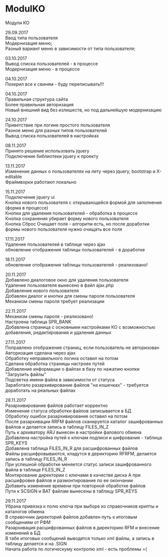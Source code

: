 # ModulKO
Модули КО

29.09.2017<br>
Ввод типа пользователя<br>
Модернизация меню;<br>
Разный вариант меню в зависимости от типа пользователя;<br>

03.10.2017<br>
Вывод списка пользователей - в процессе<br>
Модернизация меню - в процессе<br>

04.10.2017<br>
Похерил все к свиням - буду переписывать!!!

04.10.2017<br>
Правильная структура сайта<br>
Более правильная авторизация<br>
Новый внешний вид без излишеств, но под дальнейшую модернизацию <br>

24.10.2017<br>
Приветствие при логине простого пользователя<br>
Разное меню для разных типов пользователей<br>
Вывод списка пользователей в настройках<br>

08.11.2017<br>
Принято решение использовать jquery<br>
Подключение библиотеки jquery к проекту<br>

13.11.2017<br>
Изменение данных о пользователях на лету через jquery, bootstrap и X-editable<br>
Фраймворки работают локально<br>

15.11.2017<br>
Подключение jquery ui<br>
Кнопка нового пользователя с открывающейся формой для заполнения (форма в процессе)<br>
Кнопки для удаления пользователей - обработка в процессе<br>
Кнопка сохранения убирает форму нового пользователя<br>
Кнопка Сброс Очищает поля - алгоритм есть, но после доработки формы нового пользователя нужно очищать все поля <br>

17.11.2017<br>
Удаление пользователей в таблице через ajax<br>
обновление отображения таблицы пользователей - в доработке <br>

18.11.2017<br>
обновление отображения таблицы пользователей - реализовано! <br>

20.11.2017<br>
Добавлено диалоговое окно для удаления пользователя<br>
Удаление пользователя вынесено в файл ajax.php<br>
Добавление нового пользователя<br>
Добавлен диалог и кнопки для смены пароля пользователя <br>
Механизм смены пароля требует реализации <br>

22.11.2017<br>
Механизм смены пароля - реализовано! <br>
Настроена таблица SPR_BANK <br>
Добавлена страница с основными настройками КО с возможностью добавления, редактирования и удаления данных <br>

27.11.2017<br>
Поправлено отображение страниц, если пользователь не авторизован <br>
Авторизация сделана через ajax <br>
Обработку неправильного логина оставил на потом <br>
Сделана обработка страницы настроек путей <br>
Добавление информации о файлах в базу по нажатию кнопки "Загрузить файлы" <br>
Подсветка имени файла в зависимости от статуса <br>
Заработало разархивирование файлов "на кошечках" - требуется доработать на реальных файлах <br>

28.11.2017<br>
Разархивирование файлов работает корректно <br>
Изменение статуса обработки файлов записывается в БД <br>
Обработку ошибок разархивирования оставил на потом <br>
После разархивации RRFM файлов сканируется каталог зашифрованных файлов и делается запись в таблицу FILES_IN_Z <br>
Путь к архиватору ARJ вынесен в настройки фалового обмена <br>
Добавлена настройка путей к ключам подписи и шифрования - таблица SPR_KEYS <br>
Добавлена таблица FILES_IN_R для расшифрованных файлов <br>
Файлы расшифровываются, кладутся в дерикторию RFRFM, делается запись в таблицу FILES_IN_R <br>
При успешной обработке меняется статус записи зашифрованного файла в таблице FILES_IN_Z <br>
Монтирование директории с ключами в качестве диска А при расшифровке файлов и размонтирование по ее окончании <br>
Добавить изменение времени при повторной обработке файлов <br>
Пути к SCSIGN и BAT файлам вынесены в таблицу SPR_KEYS <br> 

29.11.2017<br>
Убрана привязка к полю ключа при выборе из справочников крипты и каталогов обмена <br>
В справочник директорий файлов добавлен путь к итоговым сообщениям от РФМ <br>
Разархивация расшифрованных файлов в директорию RFM и внесение изменений в БД <br>
В табе итоговых сообщений выводятся только xml файлы, а запись в таблицу делается и на .SIGN <br>
Начата работа по логическуму контролю xml - есть проблемы =( <br>
